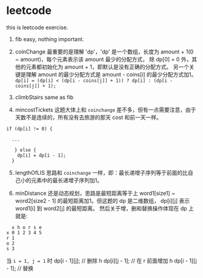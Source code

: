 # leetcode
this is leetcode exercise.
1. fib
  easy, nothing important.

2. coinChange
  最重要的是理解 'dp'，'dp' 是一个数组，长度为 amount + 1(0 ~ amount)，每个元素表示该 amount 最少的分配方式，
  除 dp[0] = 0 外，其他的元素都初始化为 amount + 1，即默认是没有正确的分配方式。
  另一个关键是理解 amount 的最少分配方式是 amount - coins[i] 的最少分配方式加1。
  ```dp[i] = (dp[i] < (dp[i - coins[j]] + 1)) ? dp[i] : (dp[i - coins[j]] + 1);```

3. climbStairs
  same as fib

4. mincostTickets
  这题大体上和 `coinchange` 差不多，但有一点需要注意，由于天数不是连续的，所有没有去旅游的那天 cost 和前一天一样。
  ```
  if (dp[i] != 0) {
    
    ...

     } else {
      dp[i] = dp[i - 1];
    }
  ```
5. lengthOfLIS
 思路和 `coinchange` 一样，即：最长递增子序列等于前面的比自己小的元素中的最长递增子序列加1。

6. minDistance
  还是动态规划，思路是最短距离等于上 word1[size1] ~ word2[size2 - 1] 的最短距离加1。但这题的 dp 是二维数组，
  dp[i][j] 表示 word1[i] 到 word2[j] 的最短距离。
  然后关于增，删和替换操作体现在 dp 上就是:
  ```
    x h o r s e
  x 0 1 2 3 4 5
  r 1
  o 2
  s 3
  ```
  当 `i = 1, j = 1` 时
  dp[i - 1][j]; // 删除 h
  dp[i][j - 1]; // 在 r 前面增加 h
  dp[i - 1][j - 1]; // 替换
